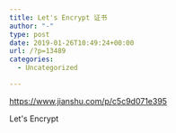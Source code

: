 ```yaml
---
title: Let's Encrypt 证书
author: "-"
type: post
date: 2019-01-26T10:49:24+00:00
url: /?p=13489
categories:
  - Uncategorized

---
```

https://www.jianshu.com/p/c5c9d071e395
  
Let's Encrypt